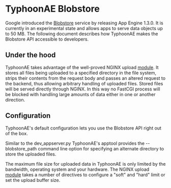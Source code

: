# TyphoonAE Blobstore #

Google introduced the [Blobstore](http://code.google.com/appengine/docs/python/blobstore/overview.html) service by releasing App Engine 1.3.0. It is currently in an experimental state and allows apps to serve data objects up to 50 MB. The following document describes how TyphoonAE makes the Blobstore API accessible to developers.

## Under the hood ##

TyphoonAE takes advantage of the well-proved NGINX upload [module](http://www.grid.net.ru/nginx/upload.en.html). It stores all files being uploaded to a specified directory in the file system, strips their contents from the request body and passes an altered request to the backend, thus allowing arbitrary handling of uploaded files. Stored files will be served directly through NGINX. In this way no FastCGI process will be blocked with handling large amounts of data either in one or another direction.

## Configuration ##

TyphoonAE's default configuration lets you use the Blobstore API right out of
the box.

Similar to the dev\_appserver.py TyphoonAE's apptool provides the
--blobstore\_path command line option for specifying an alternate directory to
store the uploaded files.

The maximum file size for uploaded data in TyphoonAE is only limited by the
bandwidth, operating system and your hardware. The NGINX upload
[module](http://www.grid.net.ru/nginx/upload.en.html) takes a number of
directives to configure a "soft" and "hard" limit or set the upload buffer
size.